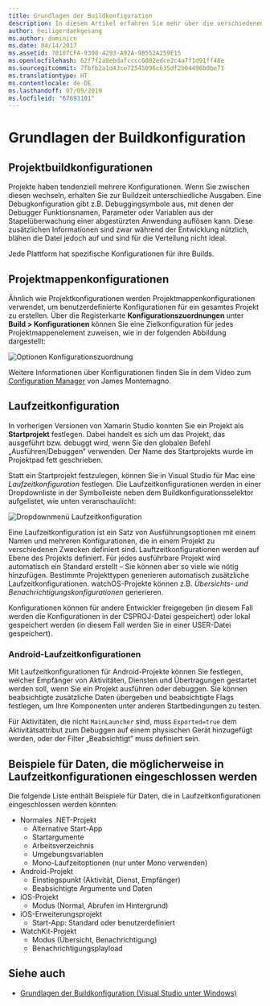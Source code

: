 ```yaml
---
title: Grundlagen der Buildkonfiguration
description: In diesem Artikel erfahren Sie mehr über die verschiedenen Buildkonfigurationen in Visual Studio für Mac.
author: heiligerdankgesang
ms.author: dominicn
ms.date: 04/14/2017
ms.assetid: 78107CFA-9308-4293-A92A-9B552A259E15
ms.openlocfilehash: 62f7f2a8ebdafcccc6082edce2c4a7f1d91ff48e
ms.sourcegitcommit: 7fbfb2a1d43ce72545096c635df2b04496b0be71
ms.translationtype: HT
ms.contentlocale: de-DE
ms.lasthandoff: 07/09/2019
ms.locfileid: "67693101"
---
```

# <a name="understanding-build-configurations"></a>Grundlagen der Buildkonfiguration

## <a name="project-build-configurations"></a>Projektbuildkonfigurationen

Projekte haben tendenziell mehrere Konfigurationen. Wenn Sie zwischen diesen wechseln, erhalten Sie zur Buildzeit unterschiedliche Ausgaben. Eine Debugkonfiguration gibt z.B. Debuggingsymbole aus, mit denen der Debugger Funktionsnamen, Parameter oder Variablen aus der Stapelüberwachung einer abgestürzten Anwendung auflösen kann. Diese zusätzlichen Informationen sind zwar während der Entwicklung nützlich, blähen die Datei jedoch auf und sind für die Verteilung nicht ideal.

Jede Plattform hat spezifische Konfigurationen für ihre Builds.

## <a name="solution-configurations"></a>Projektmappenkonfigurationen

Ähnlich wie Projektkonfigurationen werden Projektmappenkonfigurationen verwendet, um benutzerdefinierte Konfigurationen für ein gesamtes Projekt zu erstellen. Über die Registerkarte **Konfigurationszuordnungen** unter **Build > Konfigurationen** können Sie eine Zielkonfiguration für jedes Projektmappenelement zuweisen, wie in der folgenden Abbildung dargestellt:

![Optionen Konfigurationszuordnung](media/projects-and-solutions-image3.png)

Weitere Informationen über Konfigurationen finden Sie in dem Video zum [Configuration Manager](https://www.youtube.com/watch?v=tjSdkqYh5Vg) von James Montemagno.

## <a name="run-configuration"></a>Laufzeitkonfiguration

In vorherigen Versionen von Xamarin Studio konnten Sie ein Projekt als **Startprojekt** festlegen. Dabei handelt es sich um das Projekt, das ausgeführt bzw. debuggt wird, wenn Sie den globalen Befehl „Ausführen/Debuggen“ verwenden. Der Name des Startprojekts wurde im Projektpad fett geschrieben.

Statt ein Startprojekt festzulegen, können Sie in Visual Studio für Mac eine _Laufzeitkonfiguration_ festlegen. Die Laufzeitkonfigurationen werden in einer Dropdownliste in der Symbolleiste neben dem Buildkonfigurationsselektor aufgelistet, wie unten veranschaulicht:

![Dropdownmenü Laufzeitkonfiguration](media/projects-and-solutions-image8.png)

Eine Laufzeitkonfiguration ist ein Satz von Ausführungsoptionen mit einem Namen und mehreren Konfigurationen, die in einem Projekt zu verschiedenen Zwecken definiert sind. Lauftzeitkonfigurationen werden auf Ebene des Projekts definiert. Für jedes ausführbare Projekt wird automatisch ein Standard erstellt – Sie können aber so viele wie nötig hinzufügen. Bestimmte Projekttypen generieren automatisch zusätzliche Laufzeitkonfigurationen. watchOS-Projekte können z.B. _Übersichts- und Benachrichtigungskonfigurationen_ generieren.

Konfigurationen können für andere Entwickler freigegeben (in diesem Fall werden die Konfigurationen in der CSPROJ-Datei gespeichert) oder lokal gespeichert werden (in diesem Fall werden Sie in einer USER-Datei gespeichert).

### <a name="android-run-configurations"></a>Android-Laufzeitkonfigurationen

Mit Laufzeitkonfigurationen für Android-Projekte können Sie festlegen, welcher Empfänger von Aktivitäten, Diensten und Übertragungen gestartet werden soll, wenn Sie ein Projekt ausführen oder debuggen. Sie können beabsichtigte zusätzliche Daten übergeben und beabsichtigte Flags festlegen, um Ihre Komponenten unter anderen Startbedingungen zu testen.

Für Aktivitäten, die nicht `MainLauncher` sind, muss `Exported=true` dem Aktivitätsattribut zum Debuggen auf einem physischen Gerät hinzugefügt werden, oder der Filter „Beabsichtigt“ muss definiert sein.

## <a name="examples-of-data-that-might-be-included-in-run-configurations"></a>Beispiele für Daten, die möglicherweise in Laufzeitkonfigurationen eingeschlossen werden

Die folgende Liste enthält Beispiele für Daten, die in Laufzeitkonfigurationen eingeschlossen werden könnten:

* Normales .NET-Projekt
    * Alternative Start-App
    * Startargumente
    * Arbeitsverzeichnis
    * Umgebungsvariablen
    * Mono-Laufzeitoptionen (nur unter Mono verwenden)
* Android-Projekt
    * Einstiegspunkt (Aktivität, Dienst, Empfänger)
    * Beabsichtigte Argumente und Daten
* iOS-Projekt
    * Modus (Normal, Abrufen im Hintergrund)
* iOS-Erweiterungsprojekt
    * Start-App: Standard oder benutzerdefiniert
* WatchKit-Projekt
    * Modus (Übersicht, Benachrichtigung)
    * Benachrichtigungsplayload

## <a name="see-also"></a>Siehe auch

- [Grundlagen der Buildkonfiguration (Visual Studio unter Windows)](/visualstudio/ide/understanding-build-configurations)
